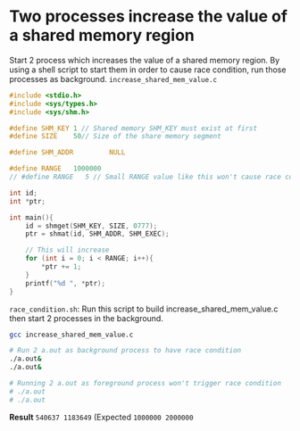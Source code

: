 # Two processes increase the value of a shared memory region

Start 2 process which increases the value of a shared memory region. By using a shell script to start them in order to cause race condition, run those processes as background.
``increase_shared_mem_value.c``
```c
#include <stdio.h>
#include <sys/types.h>
#include <sys/shm.h>

#define SHM_KEY 1 // Shared memory SHM_KEY must exist at first
#define SIZE    50// Size of the share memory segment

#define SHM_ADDR         NULL

#define RANGE   1000000
// #define RANGE   5 // Small RANGE value like this won't cause race condition

int id;
int *ptr;

int main(){
    id = shmget(SHM_KEY, SIZE, 0777);
    ptr = shmat(id, SHM_ADDR, SHM_EXEC);

    // This will increase 
    for (int i = 0; i < RANGE; i++){
        *ptr += 1;
    }
    printf("%d ", *ptr);
}
```
``race_condition.sh``: Run this script to build increase_shared_mem_value.c then start 2 processes in the background.
```sh
gcc increase_shared_mem_value.c

# Run 2 a.out as background process to have race condition
./a.out&
./a.out&

# Running 2 a.out as foreground process won't trigger race condition
# ./a.out
# ./a.out
```
**Result** ``540637 1183649`` (Expected ``1000000 2000000`` 
